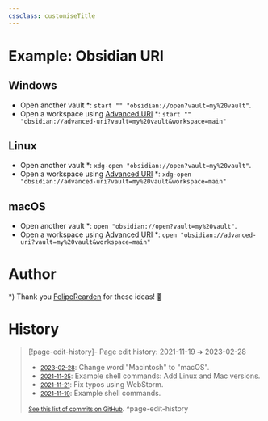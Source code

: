 ```yaml
---
cssclass: customiseTitle
---
```

# Example: Obsidian URI

## Windows
- Open another vault \*: `start "" "obsidian://open?vault=my%20vault"`.
- Open a workspace using [Advanced URI](https://github.com/Vinzent03/obsidian-advanced-uri) \*: `start "" "obsidian://advanced-uri?vault=my%20vault&workspace=main"`

## Linux
- Open another vault \*: `xdg-open "obsidian://open?vault=my%20vault"`.
- Open a workspace using [Advanced URI](https://github.com/Vinzent03/obsidian-advanced-uri) \*: `xdg-open "obsidian://advanced-uri?vault=my%20vault&workspace=main"`

## macOS
- Open another vault \*: `open "obsidian://open?vault=my%20vault"`.
- Open a workspace using [Advanced URI](https://github.com/Vinzent03/obsidian-advanced-uri) \*: `open "obsidian://advanced-uri?vault=my%20vault&workspace=main"`

# Author
\*) Thank you [FelipeRearden](https://github.com/FelipeRearden) for these ideas! 🙂

# History


> [!page-edit-history]- Page edit history: 2021-11-19 &#10132; 2023-02-28
> - [<small>2023-02-28</small>](https://github.com/Taitava/obsidian-shellcommands-documentation/commit/7c25de016fcfca074a5743207377e6730e6a58f9): Change word "Macintosh" to "macOS".
> - [<small>2021-11-25</small>](https://github.com/Taitava/obsidian-shellcommands-documentation/commit/920506704755013392420d110d2d90319cc0cf51): Example shell commands: Add Linux and Mac versions.
> - [<small>2021-11-21</small>](https://github.com/Taitava/obsidian-shellcommands-documentation/commit/f368a217fcc5484e3f078b598d6a2c3e2cbe35cb): Fix typos using WebStorm.
> - [<small>2021-11-19</small>](https://github.com/Taitava/obsidian-shellcommands-documentation/commit/07f94b03e4e8a79f1269c1dab598b5e7f536b652): Example shell commands.
> 
> [<small>See this list of commits on GitHub</small>](https://github.com/Taitava/obsidian-shellcommands-documentation/commits/main/./Example%20shell%20commands/Obsidian%20URI.md).
> ^page-edit-history